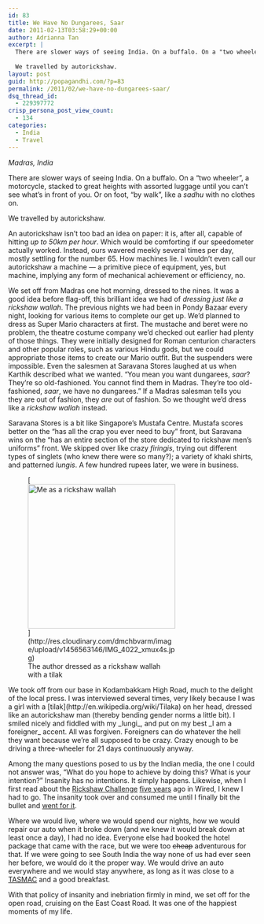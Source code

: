 ```yaml
---
id: 83
title: We Have No Dungarees, Saar
date: 2011-02-13T03:58:29+00:00
author: Adrianna Tan
excerpt: |
  There are slower ways of seeing India. On a buffalo. On a "two wheeler", a motorcycle, stacked to great heights with assorted luggage until you can't see what's in front of you. Or on foot, "by walk", like a <em>sadhu</em> with no clothes on.
  
  We travelled by autorickshaw.
layout: post
guid: http://popagandhi.com/?p=83
permalink: /2011/02/we-have-no-dungarees-saar/
dsq_thread_id:
  - 229397772
crisp_persona_post_view_count:
  - 134
categories:
  - India
  - Travel
---
```

_Madras, India_

There are slower ways of seeing India. On a buffalo. On a &#8220;two wheeler&#8221;, a motorcycle, stacked to great heights with assorted luggage until you can&#8217;t see what&#8217;s in front of you. Or on foot, &#8220;by walk&#8221;, like a _sadhu_ with no clothes on.

We travelled by autorickshaw.

An autorickshaw isn&#8217;t too bad an idea on paper: it is, after all, capable of hitting _up to 50km per hour_. Which would be comforting if our speedometer actually worked. Instead, ours wavered meekly several times per day, mostly settling for the number 65. How machines lie. I wouldn&#8217;t even call our autorickshaw a machine — a primitive piece of equipment, yes, but machine, implying any form of mechanical achievement or efficiency, no. 

We set off from Madras one hot morning, dressed to the nines. It was a good idea before flag-off, this brilliant idea we had of _dressing just like a rickshaw wallah_. The previous nights we had been in Pondy Bazaar every night, looking for various items to complete our get up. We&#8217;d planned to dress as Super Mario characters at first. The mustache and beret were no problem, the theatre costume company we&#8217;d checked out earlier had plenty of those things. They were initially designed for Roman centurion characters and other popular roles, such as various Hindu gods, but we could appropriate those items to create our Mario outfit. But the suspenders were impossible. Even the salesmen at Saravana Stores laughed at us when Karthik described what we wanted. &#8220;You mean you want dungarees, _saar_? They&#8217;re so old-fashioned. You cannot find them in Madras. They&#8217;re too old-fashioned, _saar_, we have no dungarees.&#8221; If a Madras salesman tells you they are out of fashion, they _are_ out of fashion. So we thought we&#8217;d dress like a _rickshaw wallah_ instead.

Saravana Stores is a bit like Singapore&#8217;s Mustafa Centre. Mustafa scores better on the &#8220;has all the crap you ever need to buy&#8221; front, but Saravana wins on the &#8220;has an entire section of the store dedicated to rickshaw men&#8217;s uniforms&#8221; front. We skipped over like crazy _firingis_, trying out different types of singlets (who knew there were so many?); a variety of khaki shirts, and patterned _lungis_. A few hundred rupees later, we were in business.

<figure id="attachment_95" style="width: 300px" class="wp-caption alignright">[<img src="http://res.cloudinary.com/dmchbvarm/image/upload/h_293,w_300/v1456563146/IMG_4022_xmux4s.jpg" alt="Me as a rickshaw wallah" title="Me as a rickshaw wallah" width="300" height="293" class="size-medium wp-image-95" />](http://res.cloudinary.com/dmchbvarm/image/upload/v1456563146/IMG_4022_xmux4s.jpg)<figcaption class="wp-caption-text">The author dressed as a rickshaw wallah with a tilak</figcaption></figure> We took off from our base in Kodambakkam High Road, much to the delight of the local press. I was interviewed several times, very likely because I was a girl with a [tilak](http://en.wikipedia.org/wiki/Tilaka) on her head, dressed like an autorickshaw man (thereby bending gender norms a little bit). I smiled nicely and fiddled with my _lungi_, and put on my best _I am a foreigner_ accent. All was forgiven. Foreigners can do whatever the hell they want because we&#8217;re all supposed to be crazy. Crazy enough to be driving a three-wheeler for 21 days continuously anyway.

Among the many questions posed to us by the Indian media, the one I could not answer was, &#8220;What do you hope to achieve by doing this? What is your intention?&#8221; Insanity has no intentions. It simply happens. Likewise, when I first read about the [Rickshaw Challenge](http://rickshawchallenge.com) [five years](http://www.wired.com/wired/archive/15.01/posts.html?pg=5) ago in Wired, I knew I had to go. The insanity took over and consumed me until I finally bit the bullet and [went for it](http://rickrollshaw.com/).

Where we would live, where we would spend our nights, how we would repair our auto when it broke down (and we knew it would break down at least once a day), I had no idea. Everyone else had booked the hotel package that came with the race, but we were too <s>cheap</s> adventurous for that. If we were going to see South India the way none of us had ever seen her before, we would do it the proper way. We would drive an auto everywhere and we would stay anywhere, as long as it was close to a [TASMAC](http://en.wikipedia.org/wiki/TASMAC) and a good breakfast. 

With that policy of insanity and inebriation firmly in mind, we set off for the open road, cruising on the East Coast Road. It was one of the happiest moments of my life.
